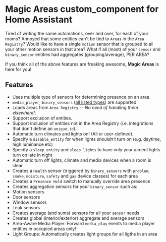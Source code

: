 # Magic Areas custom_component for Home Assistant
Tired of writing the same automations, over and over, for each of your rooms? Annoyed that some entities can't be tied to `Areas` in the `Area Registry`? Would like to have a single `motion` sensor that is grouped to all your other motion sensors in that area? What if all (most) of your `sensor` and `binary_sensor` entities had aggregates (grouping/average), PER AREA?

If you think all of the above features are freaking awesome, **Magic Areas** is here for you!

## Features
* Uses multiple type of sensors for determining presence on an area.
*  `media_player`, `binary_sensors` ([all listed types](https://www.home-assistant.io/integrations/binary_sensor/)) are supported
* Loads areas from `Area Registry` -- _No need of handling them elsewhere!_.
* Support exclusion of entities.
* Support inclusion of entities not in the Area Registry (i.e. integrations that don't define an `unique_id`).
* Automatic turn climates and lights on! (All or user-defined).
* Specify a `disable_entity` for when lights *shouldn't* turn on (e.g. daytime, high luminance etc)
* Specify a `sleep_entity` and `sleep_lights` to have only your accent lights turn on late in night
* Automatic turn off lights, climate and media devices when a room is clear
* Creates a `Health` sensor (triggered by `binary_sensors` with `problem`, `smoke`, `moisture`, `safety` and `gas` device classes) for each area
* Creates a `Presence Hold` switch to manually override area presence
* Creates aggregation sensors for your `binary_sensor` such as:
* Motion sensors
* Door sensors
* Window sensors
* Leak sensors
* Creates average (and sums) sensors for all your `sensor` needs
* Creates global (interior/exterior) aggregate and average sensors
* Area-Aware Media Player: Forward `media_play` events to media player entities in occupied areas only!
* Light Groups: Automatically creates light groups for all ligths in an area
